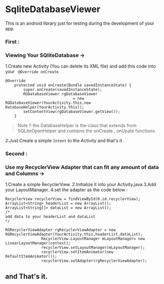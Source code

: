 # SqliteDatabaseViewer
This is an android library just for testing during the development of your app. 

### First : 
### Viewing Your SQliteDatabase ->

1.Create new Activity (You can delete its XML file) and add this code into your ``` @Override onCreate```
```
@Override
    protected void onCreate(Bundle savedInstanceState) {
        super.onCreate(savedInstanceState);
        RGDatabaseViewer rgDatabaseViewer 
                              = new RGDatabaseViewer(YourActivity.this,new DatabaseHelper(YourActivity.this));
        setContentView(rgDatabaseViewer.getView());
    }
```
> Note !! the DatabaseHelper is the class that extends from SQLiteOpenHelper and contains the onCreate , onUpate functions.

2.Just Create a simple ```Intent``` to the Activity and that's it .


### Second :
### Use my RecyclerView Adapter that can fit any amount of data and Columns -> 

1.Create a simple RecyclerView.
2.Initialize it into your Activity.java
3.Add your LayoutManager.
4.set the adapter as the code below : 

```
RecyclerView recyclerView = findViewById(R.id.recyclerView);
ArrayList<String> headerList = new ArrayList();
ArrayList<String[]> dataList = new ArrayList();
/*
add data to your headerList and dataList
*/

RGRecyclerViewAdapter rgRecyclerViewAdapter = new RGRecyclerViewAdapter(YourActivity.this,headerList,dataList);
                RecyclerView.LayoutManager mLayoutManager= new LinearLayoutManager(context);
                recyclerView.setLayoutManager(mLayoutManager);
                recyclerView.setItemAnimator(new DefaultItemAnimator());
                recyclerView.setAdapter(rgRecyclerViewAdapter);
```
and That's it.
-----------------------------------------------------
